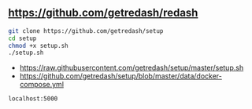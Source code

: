 ## https://github.com/getredash/redash

```sh
git clone https://github.com/getredash/setup
cd setup
chmod +x setup.sh
./setup.sh
```

* <https://raw.githubusercontent.com/getredash/setup/master/setup.sh>
* <https://github.com/getredash/setup/blob/master/data/docker-compose.yml>

`localhost:5000`